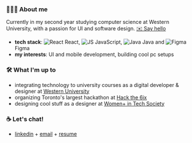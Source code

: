 ### 👩🏽‍💻 About me
Currently in my second year studying computer science at Western University, with a passion for UI and software design. [✉️ Say hello](mailto:aoyewol2@uwo.ca)
- **tech stack**: ![React](https://img.icons8.com/color/16/react-native.png) React, ![JS](https://img.icons8.com/color/16/javascript--v2.png) JavaScript, ![Java](https://img.icons8.com/color/16/java-coffee-cup-logo--v1.png) Java and ![Figma](https://img.icons8.com/fluency/16/figma.png) Figma
- **my interests**: UI and mobile development, building cool pc setups

### 🛠️ What I'm up to
- integrating technology to university courses as a digital developer & designer at [Western University](https://itrc.uwo.ca/)
- organizing Toronto's largest hackathon at [Hack the 6ix](https://hackthe6ix.com/)
- designing cool stuff as a designer at [Women+ in Tech Society](https://www.instagram.com/wits.uwo/)

### ☕ Let's chat!
- [linkedin](https://www.linkedin.com/in/aoyewol2/) + [email](mailto:aoyewol2@uwo.ca) + [resume](https://ashleyoyewole.dev/static/media/AshleyOyewole_Resume.910e17bde438314ac578.pdf)
